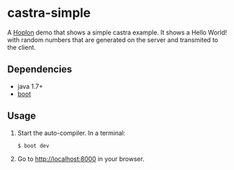 # castra-simple

A [Hoplon][2] demo that shows a simple castra example. It shows a Hello World! with
random numbers that are generated on the server and transmited to the client.

## Dependencies

- java 1.7+
- [boot][1]

## Usage

1. Start the auto-compiler. In a terminal:

    ```bash
    $ boot dev
    ```

2. Go to [http://localhost:8000][3] in your browser.

[1]: https://boot-clj.com
[2]: https://hoplon.io
[3]: http://localhost:8000
